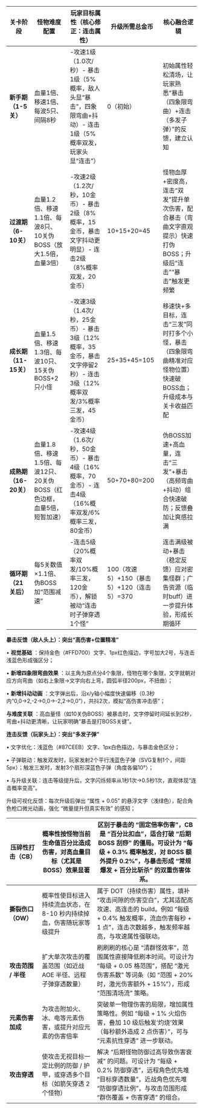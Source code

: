 | 关卡阶段                    | 怪物难度配置                                                              | 玩家目标属性（核心修正：连击属性）                                                                                   | 升级所需总金币                             | 核心融合逻辑                                                                                                          |
| --------------------------- | ------------------------------------------------------------------------- | -------------------------------------------------------------------------------------------------------------------- | ------------------------------------------ | --------------------------------------------------------------------------------------------------------------------- |
| **新手期（1-5关）**   | 血量1倍、移速1倍、每波5只、间隔8秒                                        | -攻速1级（1.0次/秒）- 暴击1级（5%概率，敌人头显“暴击”，四象限弯曲+抖动）- 连击1级（5%概率双发，玩家头显“连击”）  | 0（初始）                                  | 初始属性轻松清场，让玩家熟悉“暴击（四象限弯曲）+连击（多发子弹）”的反馈，建立认知                                   |
| **过渡期（6-10关）**  | 血量1.2倍、移速1.1倍、每波8只、10关伪BOSS（放大1.5倍，血量3倍）           | -攻速2级（1.2次/秒，10金币）- 暴击2级（8%概率，15金币，暴击文字抖动更明显）- 连击2级（8%概率双发，20金币）           | 10+15+20=45                                | 怪物血厚+密度高，连击“双发”提升单次伤害，配合暴击（弯曲文字直观提示）快速打伪BOSS；升级后“连击”“暴击”触发更频繁 |
| **成长期（11-15关）** | 血量1.5倍、移速1.3倍、每波10只、15关伪BOSS+2只小怪                        | -攻速3级（1.4次/秒，25金币）- 暴击3级（12%概率，35金币，暴击文字停留2秒）- 连击3级（12%概率双发/3%概率三发，45金币） | 25+35+45=105                               | 移速快+多目标，连击“三发”同时打多个小怪，暴击（四象限弯曲精准对应怪物位置）快速破BOSS血；升级成本与关卡收益匹配     |
| **成熟期（16-20关）** | 血量1.8倍、移速1.5倍、每波12只、20关伪BOSS（红色边框，血量5倍，短暂加速） | -攻速4级（1.6次/秒，50金币）- 暴击4级（16%概率，70金币）- 连击4级（16%概率双发/6%概率三发，80金币）                  | 50+70+80=200                               | 伪BOSS加速+高血量，连击“三发”+暴击（高频弯曲+抖动）组合快速破防；反馈叠加让爽感拉满                                 |
| **循环期（21关后）**  | 每5关数值×1.1倍、伪BOSS加“范围减速”                                    | -连击5级（20%概率双发/10%概率三发，120金币），解锁被动“连击时子弹穿透1个怪”                                        | 100（攻速5）+150（暴击5）+120（连击5）=370 | 连击满级被动+暴击（稳定反馈）应对密集怪群；广告资源（临时buff）进一步提升体验，形成长期循环                           |

**暴击反馈（敌人头上）：突出“高伤害+位置精准”**

•  **视觉基础** ：保持金色（#FFD700）文字、1px红色描边，字号加大2号，与连击浅蓝色形成强区分；

•  **新增四象限弯曲效果** ：以主角为原点分4个象限，怪物在哪个象限，文字就朝对应方向弯曲（如右上象限→文字向右上弯，圆弧半径200px，不扭曲）；

•  **新增抖动动画** ：文字弹出后，沿x/y轴小幅度快速偏移（0.3秒内“0,0→2,-2→0,0→-2,2→0,0”），共抖2次，模拟“高伤害冲击感”；

 **与难度关联** ：高血量怪（如10关伪BOSS）被暴击时，文字停留时间延长到2秒，弯曲+抖动更清晰，让玩家明确“暴击是打BOSS关键”。


**连击反馈（玩家头上）：突出“多发子弹”**

• 文字优化：浅蓝色（#87CEEB）文字、1px白色描边，与暴击金色区分；

• 子弹联动：触发双发时，玩家发射2个平行浅蓝色子弹（SVG复制1个，间距5px）；触发三发时，发射3个扇形深蓝色子弹（角度各偏10°）；

• 与升级关联：连击等级提升后，文字闪烁频率从1秒1次→0.5秒1次，直观体现“连击概率变高”。

升级可视化反馈：每次升级后弹出 “属性 + 0.05” 的悬浮文字（浅绿色），配合角色枪口微光动画，强化 “微量提升但真实有效” 的感知；


| **压碎性打击（CB）** | 概率性按怪物当前生命值百分比造成伤害，对高血量目标（尤其是 BOSS）效果显著  | 区别于暴击的 “固定倍率伤害”，CB 是 “百分比扣血”，适合打破 “后期 BOSS 刮痧” 的僵局。可设计为 “每级 + 0.3% 概率触发，对 BOSS 额外提升 0.2%”，与暴击形成 “常规爆发 + 百分比斩杀” 的双重伤害体系。 |
| -------------------------- | -------------------------------------------------------------------------- | -------------------------------------------------------------------------------------------------------------------------------------------------------------------------------------------------------- |
| **撕裂伤口（OW）**   | 概率性使目标进入持续流血状态，在 8-10 秒内持续掉血，伤害随玩家等级提升     | 属于 DOT（持续伤害）属性，填补 “攻击间隙的伤害空白”，尤其适配高攻速、高连击的 build。例如 “每级 + 0.4% 触发概率，流血伤害每秒 + 1 点”，连击次数越多，触发频率越高，与攻速属性强联动。                |
| **攻击范围 / 半径**  | 扩大单次攻击的覆盖范围（如近战 AOE 半径、远程子弹穿透数量）                | 刷刷刷的核心是 “清群怪效率”，范围属性直接降低刷本时间。可设计为 “每级 + 0.05 格范围”，搭配 “激光伤害系数” 等词条（如 “范围 + 20% 时，激光伤害额外 + 15%”），形成 “范围清场流” 策略。           |
| **元素伤害加成**     | 为攻击附加火、冰、电等元素伤害，或提升对应元素的伤害倍率                   | 突破单一物理伤害的局限，增加属性策略性。例如 “每级 + 1% 火焰伤害，叠加 10 级后触发‘灼烧’效果（每秒额外造成 2 点伤害）”，可与 “元素抗性穿透” 进一步联动。                                           |
| **攻击穿透**         | 使攻击无视目标一定比例的防御 / 护甲，或穿透多个目标（如箭矢穿透 2 个怪物） | 解决 “后期怪物防御过高导致伤害衰减” 的问题。可设计为 “每级 + 0.2% 防御穿透”，远程角色优先堆 “目标穿透数量”，近战角色优先堆 “防御穿透比例”，与攻击范围形成 “群伤覆盖 + 伤害穿透” 的组合。       |
